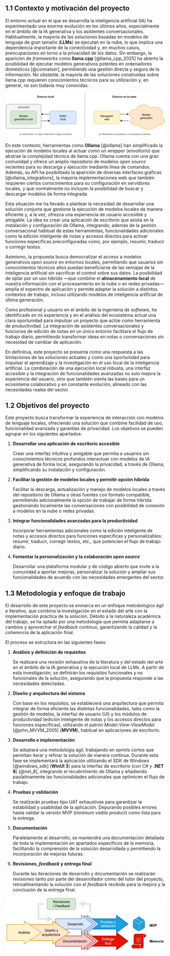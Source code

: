 ## 1.1 Contexto y motivación del proyecto

El entorno actual en el que se desarrolla la inteligencia artificial (IA) ha experimentado una enorme evolución en los últimos años, especialmente en el ámbito de la IA generativa y los asistentes conversacionales. Habitualmente, la mayoría de las soluciones basadas en modelos de lenguaje de gran tamaño (**LLMs**) se ejecutan en la nube, lo que implica una dependencia importante de la conectividad y, en muchos casos, preocupaciones en torno a la privacidad de los datos. Sin embargo, la aparición de *frameworks* como **llama.cpp** [@llama_cpp_2025] ha abierto la posibilidad de ejecutar modelos generativos potentes en ordenadores domésticos [@connatser], permitiendo una gestión directa y segura de la información. No obstante, la mayoría de las soluciones construidas sobre llama.cpp requieren conocimientos técnicos para su utilización y, en general, no son todavía muy conocidas.

![Figura 1.1. Comparativa entre entornos local y en la nube. Elaboración propia.](./Pictures/Pasted-image-20250612151930.png)

En este contexto, herramientas como **Ollama** [@ollama] han simplificado la ejecución de modelos locales al actuar como un *wrapper* (envoltorio) que abstrae la complejidad técnica de llama.cpp. Ollama cuenta con una gran comunidad y ofrece un amplio repositorio de modelos *open source* recientes para su descarga y ejecución mediante línea de comandos. Además, su API ha posibilitado la aparición de diversas interfaces gráficas [@ollama_integrations], la mayoría implementaciones web que también requieren ciertos conocimientos para su configuración en servidores locales, y que normalmente no incluyen la posibilidad de buscar y descargar modelos de forma integrada.

Esta situación me ha llevado a plantear la necesidad de desarrollar una solución conjunta que gestione la ejecución de modelos locales de manera eficiente y, a la vez, ofrezca una experiencia de usuario accesible y amigable. La idea es crear una aplicación de escritorio que asista en la instalación y configuración de Ollama, integrando, además de la gestión conversacional habitual de estas herramientas, funcionalidades adicionales como la edición inteligente de notas y accesos directos para activar funciones específicas preconfiguradas como, por ejemplo, resumir, traducir o corregir textos.

Asimismo, la propuesta busca democratizar el acceso a modelos generativos *open source* en entornos locales, permitiendo que usuarios sin conocimientos técnicos altos puedan beneficiarse de las ventajas de la inteligencia artificial sin sacrificar el control sobre sus datos. La posibilidad de optar por un uso híbrido —que combine el **almacenamiento local** de nuestra información con el procesamiento en la nube o en redes privadas— amplía el espectro de aplicación y permite adaptar la solución a distintos contextos de trabajo, incluso utilizando modelos de inteligencia artificial de última generación.

Como profesional y usuario en el ámbito de la ingeniería de *software*, he identificado en mi experiencia y en el análisis del ecosistema actual una clara oportunidad para impulsar un proyecto que actúe como herramienta de productividad. La integración de asistentes conversacionales y funciones de edición de notas en un único entorno facilitará el flujo de trabajo diario, permitiendo transformar ideas en notas o conversaciones sin necesidad de cambiar de aplicación.

En definitiva, este proyecto se presenta como una respuesta a las limitaciones de las soluciones actuales y como una oportunidad para impulsar el aprendizaje y la investigación en el uso local de la inteligencia artificial. La combinación de una ejecución local robusta, una interfaz accesible y la integración de funcionalidades avanzadas no solo mejora la experiencia del usuario, sino que también sienta las bases para un ecosistema colaborativo y en constante evolución, alineado con las necesidades reales del sector.

## 1.2 Objetivos del proyecto

Este proyecto busca transformar la experiencia de interacción con modelos de lenguaje locales, ofreciendo una solución que combine facilidad de uso, funcionalidad avanzada y garantías de privacidad. Los objetivos se pueden agrupar en los siguientes apartados:

1.  **Desarrollar una aplicación de escritorio accesible**

    Crear una interfaz intuitiva y amigable que permita a usuarios sin conocimientos técnicos profundos interactuar con modelos de IA generativa de forma local, asegurando la privacidad, a través de Ollama, simplificando su instalación y configuración.

2.  **Facilitar la gestión de modelos locales y permitir opción híbrida**

    Facilitar la descarga, actualización y manejo de modelos locales a través del repositorio de Ollama u otras fuentes con formato compatible, permitiendo adicionalmente la opción de trabajar de forma híbrida: gestionando localmente las conversaciones con posibilidad de conexión a modelos en la nube o redes privadas.

3.  **Integrar funcionalidades avanzadas para la productividad**

    Incorporar herramientas adicionales como la edición inteligente de notas y accesos directos para funciones específicas y personalizables: resumir, traducir, corregir textos, etc., que potencien el flujo de trabajo diario.

4.  **Fomentar la personalización y la colaboración *open source***

    Desarrollar una plataforma modular y de código abierto que invite a la comunidad a aportar mejoras, personalizar la solución y ampliar sus funcionalidades de acuerdo con las necesidades emergentes del sector.

## 1.3 Metodología y enfoque de trabajo

El desarrollo de este proyecto se enmarca en un enfoque metodológico ágil e iterativo, que combina la investigación en el estado del arte con la implementación práctica de la solución. Debido a la naturaleza académica del trabajo, se ha optado por una metodología que permita adaptarse a cambios y aprovechar el *feedback* continuo, garantizando la calidad y la coherencia de la aplicación final.

El proceso se estructura en las siguientes fases:

1.  **Análisis y definición de requisitos**

    Se realizará una revisión exhaustiva de la literatura y del estado del arte en el ámbito de la IA generativa y la ejecución local de LLMs. A partir de esta investigación, se definirán los requisitos funcionales y no funcionales de la solución, asegurando que la propuesta responde a las necesidades detectadas.

2.  **Diseño y arquitectura del sistema**

    Con base en los requisitos, se establecerá una arquitectura que permita integrar de forma eficiente las distintas funcionalidades, tales como la gestión de modelos, la interfaz de usuario (UI) y los módulos de productividad (edición inteligente de notas y los accesos directos para funciones específicas), utilizando el patrón *Model-View-ViewModel* [@john_MVVM_2005] (**MVVM**), habitual en aplicaciones de escritorio.

3.  **Desarrollo e implementación**

    Se adoptará una metodología ágil, trabajando en *sprints* cortos que permitan iterar y refinar la solución de manera continua. Durante esta fase se implementará la aplicación utilizando el SDK de Windows [@windows_sdk] (**WinUI 3**) para la interfaz de escritorio (con C# y **.NET 8**) [@net_8], integrando el recubrimiento de Ollama y añadiendo paulatinamente las funcionalidades adicionales que optimicen el flujo de trabajo.

4.  **Pruebas y validación**

    Se realizarán pruebas tipo UAT exhaustivas para garantizar la estabilidad y usabilidad de la aplicación. Depurando posibles errores hasta validar la versión MVP (*minimum viable product*) como lista para la entrega.

5.  **Documentación**

    Paralelamente al desarrollo, se mantendrá una documentación detallada de toda la implementación en apartados específicos de la memoria, facilitando la comprensión de la solución desarrollada y permitiendo la incorporación de mejoras futuras.

6.  **Revisiones, *feedback* y entrega final**

    Durante las iteraciones de desarrollo y documentación se realizarán revisiones tanto por parte del desarrollador como del tutor del proyecto, retroalimentando la solución con el *feedback* recibido para la mejora y la conclusión de la entrega final.

![Figura 1.2. Aproximación del flujo de trabajo realizado en este proyecto. Elaboración propia.](./Pictures/Pasted-image-20250612163718.png)